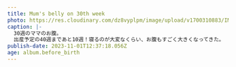 ```yaml
---
title: Mum's belly on 30th week
photo: https://res.cloudinary.com/dz8vyplpm/image/upload/v1700310883/IMG_7839_tqyu4x.jpg
caption: |-
  30週のママのお腹。
  出産予定の40週まであと10週！寝るのが大変なくらい、お腹もすごく大きくなってきた。
publish-date: 2023-11-01T12:37:18.056Z
age: album.before_birth
---
```

